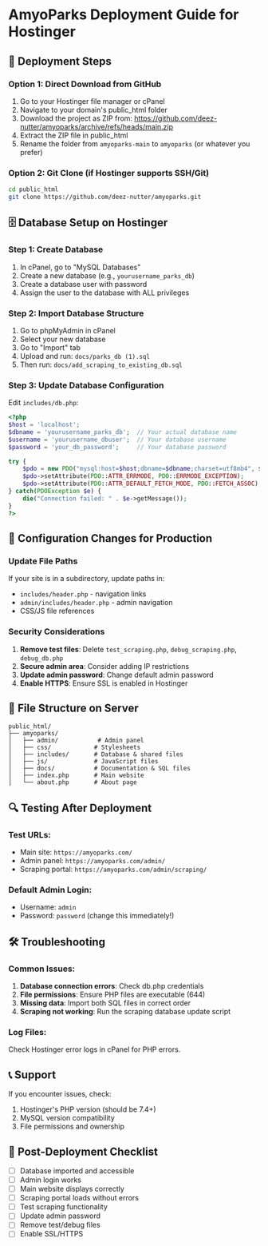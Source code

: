 # AmyoParks Deployment Guide for Hostinger

## 🚀 Deployment Steps

### Option 1: Direct Download from GitHub
1. Go to your Hostinger file manager or cPanel
2. Navigate to your domain's public_html folder
3. Download the project as ZIP from: https://github.com/deez-nutter/amyoparks/archive/refs/heads/main.zip
4. Extract the ZIP file in public_html
5. Rename the folder from `amyoparks-main` to `amyoparks` (or whatever you prefer)

### Option 2: Git Clone (if Hostinger supports SSH/Git)
```bash
cd public_html
git clone https://github.com/deez-nutter/amyoparks.git
```

## 🗄️ Database Setup on Hostinger

### Step 1: Create Database
1. In cPanel, go to "MySQL Databases"
2. Create a new database (e.g., `yourusername_parks_db`)
3. Create a database user with password
4. Assign the user to the database with ALL privileges

### Step 2: Import Database Structure
1. Go to phpMyAdmin in cPanel
2. Select your new database
3. Go to "Import" tab
4. Upload and run: `docs/parks_db (1).sql`
5. Then run: `docs/add_scraping_to_existing_db.sql`

### Step 3: Update Database Configuration
Edit `includes/db.php`:
```php
<?php
$host = 'localhost';
$dbname = 'yourusername_parks_db';  // Your actual database name
$username = 'yourusername_dbuser';  // Your database username
$password = 'your_db_password';     // Your database password

try {
    $pdo = new PDO("mysql:host=$host;dbname=$dbname;charset=utf8mb4", $username, $password);
    $pdo->setAttribute(PDO::ATTR_ERRMODE, PDO::ERRMODE_EXCEPTION);
    $pdo->setAttribute(PDO::ATTR_DEFAULT_FETCH_MODE, PDO::FETCH_ASSOC);
} catch(PDOException $e) {
    die("Connection failed: " . $e->getMessage());
}
?>
```

## 🔧 Configuration Changes for Production

### Update File Paths
If your site is in a subdirectory, update paths in:
- `includes/header.php` - navigation links
- `admin/includes/header.php` - admin navigation
- CSS/JS file references

### Security Considerations
1. **Remove test files**: Delete `test_scraping.php`, `debug_scraping.php`, `debug_db.php`
2. **Secure admin area**: Consider adding IP restrictions
3. **Update admin password**: Change default admin password
4. **Enable HTTPS**: Ensure SSL is enabled in Hostinger

## 📁 File Structure on Server
```
public_html/
├── amyoparks/
│   ├── admin/           # Admin panel
│   ├── css/            # Stylesheets
│   ├── includes/       # Database & shared files
│   ├── js/             # JavaScript files
│   ├── docs/           # Documentation & SQL files
│   ├── index.php       # Main website
│   └── about.php       # About page
```

## 🔍 Testing After Deployment

### Test URLs:
- Main site: `https://amyoparks.com/`
- Admin panel: `https://amyoparks.com/admin/`
- Scraping portal: `https://amyoparks.com/admin/scraping/`

### Default Admin Login:
- Username: `admin`
- Password: `password` (change this immediately!)

## 🛠️ Troubleshooting

### Common Issues:
1. **Database connection errors**: Check db.php credentials
2. **File permissions**: Ensure PHP files are executable (644)
3. **Missing data**: Import both SQL files in correct order
4. **Scraping not working**: Run the scraping database update script

### Log Files:
Check Hostinger error logs in cPanel for PHP errors.

## 📞 Support
If you encounter issues, check:
1. Hostinger's PHP version (should be 7.4+)
2. MySQL version compatibility
3. File permissions and ownership

## 🎯 Post-Deployment Checklist
- [ ] Database imported and accessible
- [ ] Admin login works
- [ ] Main website displays correctly
- [ ] Scraping portal loads without errors
- [ ] Test scraping functionality
- [ ] Update admin password
- [ ] Remove test/debug files
- [ ] Enable SSL/HTTPS
